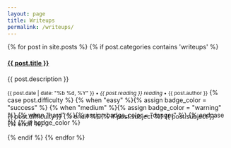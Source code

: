 ```yaml
---
layout: page
title: Writeups
permalink: /writeups/
---
```

<link rel="stylesheet" href="https://cdnjs.cloudflare.com/ajax/libs/font-awesome/5.15.2/css/all.min.css">
<link rel="stylesheet" href="/css/lil-bootstrap.css">

<div class="row">
{% for post in site.posts %}
  {% if post.categories contains 'writeups' %}
    <div class="mb-4">
      <div class="card h-100">
        <a href="{{ post.url }}"><img class="card-img-top" src="{{ post.image }}" alt=""></a>
        <div class="card-body">
          <h4 class="card-title">
            <a href="{{ post.url }}">{{ post.title }}</a>
          </h4>
          <p class="card-text">{{ post.description }}</p>
          <p class="card-text"><small class="text-muted"><i class="far fa-calendar-alt"></i> {{ post.date | date: "%b %d, %Y" }} • <i class="fas fa-clock"></i><i> {{ post.reading }} reading</i> • <i class="fas fa-user"></i> {{ post.author }}</small>
          {% case post.difficulty %}
            {% when "easy" %}{% assign badge_color = "success" %}
            {% when "medium" %}{% assign badge_color = "warning" %}
            {% when "hard" %}{% assign badge_color = "danger" %}
          {% endcase %}
          {% if badge_color %}
          <div class='badge-section'>
            <span class="badge badge-{{ badge_color }}">{{ post.difficulty }}</span>
          {% endif %}
          {% if post.subject %}
            <span class="badge badge-primary">{{ post.subject }}</span>
          </div>
        {% endif %}
        </p>
        </div>
      </div>
    </div>
  {% endif %}
{% endfor %}
</div>

<style>

  .badge-section{
    margin-top:-45px;
  }

  @media only screen and (max-width: 768px) {
    .badge-section{
      margin-top:0px;
    }
  
  }
</style>